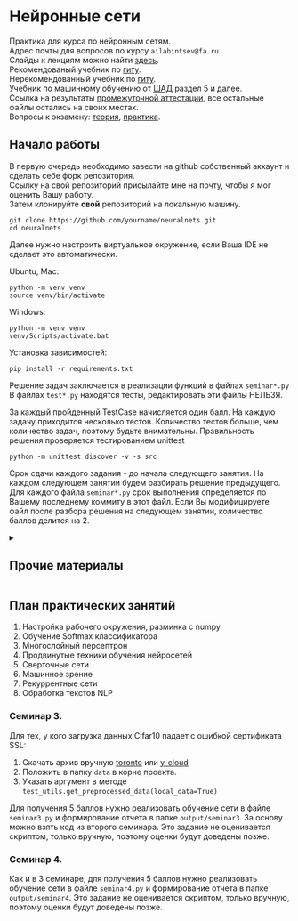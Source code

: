# Нейронные сети
Практика для курса по нейронным сетям.   
Адрес почты для вопросов по курсу `ailabintsev@fa.ru`  
Слайды к лекциям можно найти [здесь](https://drive.google.com/drive/folders/114QaNFTlvY3oXLmzqiGzE48MfpozMTCh?usp=drive_link).  
Рекомендованый учебник по [гиту](https://git-scm.com/book/ru/v2).  
Нерекомендованный учебник по [гиту](https://dangitgit.com/ru).  
Учебник по машинному обучению от [ШАД](https://academy.yandex.ru/handbook/ml) раздел 5 и далее.  
Ссылка на результаты [промежуточной аттестации](grads/scores1-4.csv), все остальные файлы остались на своих местах.  
Вопросы к экзамену: [теория](doc/theory.md),  [практика](doc/practice.md).  

## Начало работы
В первую очередь необходимо завести на github собственный аккаунт и сделать себе форк репозитория.  
Ссылку на свой репозиторий присылайте мне на почту, чтобы я мог оценить Вашу работу.  
Затем клонируйте **свой** репозиторий на локальную машину.  

```shell
git clone https://github.com/yourname/neuralnets.git
cd neuralnets
```

Далее нужно настроить виртуальное окружение, если Ваша IDE не сделает это автоматически.   

Ubuntu, Mac:
```shell
python -m venv venv
source venv/bin/activate
```

Windows:
```commandline
python -m venv venv
venv/Scripts/activate.bat
```

Установка зависимостей:
```shell
pip install -r requirements.txt
```

Решение задач заключается в реализации функций в файлах `seminar*.py`  
В файлах `test*.py` находятся тесты, редактировать эти файлы НЕЛЬЗЯ. 

За каждый пройденный TestCase начисляется один балл. 
На каждую задачу приходится несколько тестов. 
Количество тестов больше, чем количество задач, поэтому будьте внимательны. 
Правильность решения проверяется тестированием unittest

```shell
python -m unittest discover -v -s src
```

Срок сдачи каждого задания - до начала следующего занятия.
На каждом следующем занятии будем разбирать решение предыдущего. 
Для каждого файла `seminar*.py` срок выполнения определяется по Вашему последнему коммиту в этот файл. 
Если Вы модифицируете файл после разбора решения на следующем занятии, количество баллов делится на 2. 

<details>
  <summary><h2>Прочие материалы</h2></summary>
  <ul>
    <li>
      <b>
        <p>Статья на Хабре <a href='https://habr.com/ru/articles/458170/'>погружение в свёрточные нейронные сети.</a></p>
      </b>
    </li>
    <li>
      <b>
        <p><a href='https://www.youtube.com/playlist?list=PLfdVzZl6HHg9y9l6U5xUjqKS13rWoQPF4'>Плейлист</a> с разбором разных тем</p>
      </b>
    </li>
  </ul>
</details>

## План практических занятий

1. Настройка рабочего окружения, разминка с numpy
2. Обучение Softmax классификатора
3. Многослойный персептрон
4. Продвинутые техники обучения нейросетей
5. Сверточные сети
6. Машинное зрение
7. Рекуррентные сети
8. Обработка текстов NLP

### Семинар 3. 
Для тех, у кого загрузка данных Cifar10 падает с ошибкой сертификата SSL:  
1. Скачать архив вручную [toronto](https://www.cs.toronto.edu/~kriz/cifar-10-python.tar.gz) или [y-cloud](https://storage.yandexcloud.net/fa-bucket/cifar-10-python.tar.gz)  
2. Положить в папку `data` в корне проекта.
3. Указать аргумент в методе `test_utils.get_preprocessed_data(local_data=True)`

Для получения 5 баллов нужно реализовать обучение сети в файле `seminar3.py` и формирование отчета в папке  `output/seminar3`. 
За основу можно взять код из второго семинара. 
Это задание не оценивается скриптом, только вручную, поэтому оценки будут доведены позже.  

### Семинар 4. 
Как и в 3 семинаре, для получения 5 баллов нужно реализовать обучение сети в файле `seminar4.py` и формирование отчета в папке  `output/seminar4`. 
Это задание не оценивается скриптом, только вручную, поэтому оценки будут доведены позже.  
